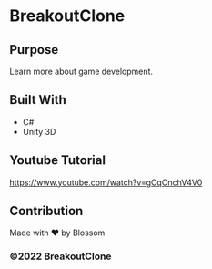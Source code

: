 # BreakoutClone

## Purpose
Learn more about game development.

## Built With
* C#
* Unity 3D

## Youtube Tutorial
https://www.youtube.com/watch?v=gCqOnchV4V0

## Contribution
Made with ❤️ by Blossom

### ©️2022 BreakoutClone
